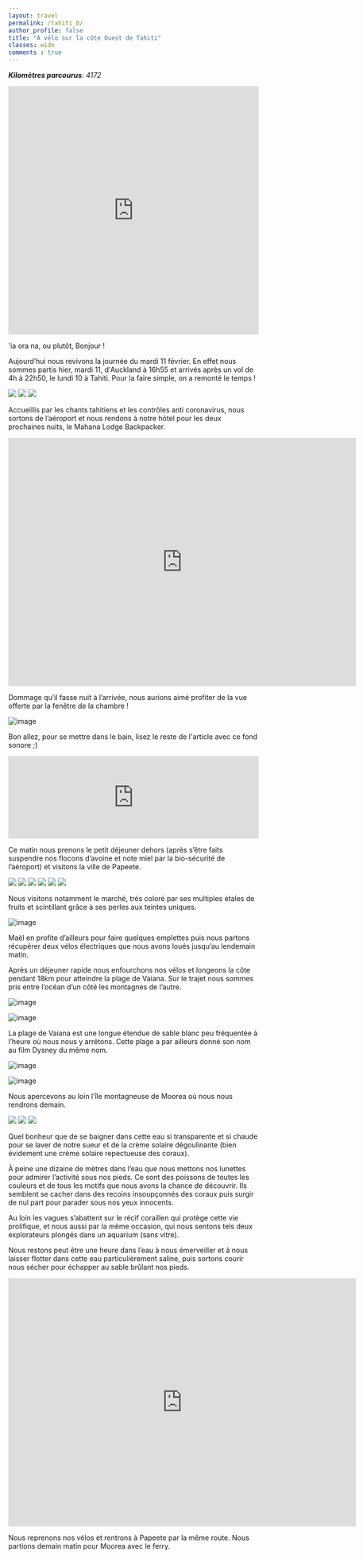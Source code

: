 ```yaml
---
layout: travel
permalink: /tahiti_0/
author_profile: false
title: "A vélo sur la côte Ouest de Tahiti"
classes: wide
comments : true
---
```


<!-- jQuery 1.8 or later, 33 KB -->
<script src="https://ajax.googleapis.com/ajax/libs/jquery/1.11.1/jquery.min.js"></script>

<!-- Fotorama from CDNJS, 19 KB -->
<link  href="https://cdnjs.cloudflare.com/ajax/libs/fotorama/4.6.4/fotorama.css" rel="stylesheet">
<script src="https://cdnjs.cloudflare.com/ajax/libs/fotorama/4.6.4/fotorama.js"></script>

***Kilomètres parcourus***: *4172*

<iframe src="https://www.google.com/maps/d/u/0/embed?mid=1_eOqNW6vmL5vsoOJDFwyNC4ohQ-nK_Qf" width="100%" height="500" frameBorder="0"></iframe>

<br>

'ia ora na, ou plutôt, Bonjour !

Aujourd’hui nous revivons la journée du mardi 11 février. En effet nous sommes partis hier, mardi 11, d'Auckland à 16h55 et arrivés après un vol de 4h à 22h50, le lundi 10 à Tahiti. Pour la faire simple, on a remonté le temps ! 

<div class="fotorama">
  <img src="https://drive.google.com/uc?id=11BH_8ShHrAhw56rP4tmj8jmXyX5a0uFL">
  <img src="https://drive.google.com/uc?id=1xKPqzBVoVnu3i-RbsmWQmw3JwWpS6NGV">
  <img src="https://drive.google.com/uc?id=1Ziq2VyiNhvu8uE8k2SPlZtk1bBXUcYhz">
</div>

Accueillis par les chants tahitiens et les contrôles anti coronavirus, nous sortons de l’aéroport et nous rendons à notre hôtel pour les deux prochaines nuits, le Mahana Lodge Backpacker. 

<iframe width="700" height="500" src="https://www.youtube.com/embed/GDpno4MfpT4" frameborder="0" allow="accelerometer; autoplay; encrypted-media; gyroscope; picture-in-picture" allowfullscreen></iframe>

<br>

Dommage qu’il fasse nuit à l’arrivée, nous aurions aimé profiter de la vue offerte par la fenêtre de la chambre ! 

![image](https://drive.google.com/uc?id=1Nr05TqfjM_SqvnBL70ZVtZ98bpPntrxh)

Bon allez, pour se mettre dans le bain, lisez le reste de l'article avec ce fond sonore ;)

<iframe width="100%" height="166" scrolling="no" frameborder="no" allow="autoplay" src="https://w.soundcloud.com/player/?url=https%3A//api.soundcloud.com/tracks/108456959&color=%23ff5500&auto_play=false&hide_related=false&show_comments=true&show_user=true&show_reposts=false&show_teaser=true"></iframe>

<br>

Ce matin nous prenons le petit déjeuner dehors (après s’être faits suspendre nos flocons d’avoine et note miel par la bio-sécurité de l’aéroport) et visitons la ville de Papeete. 

<div class="fotorama">
  <img src="https://drive.google.com/uc?id=1jFdXY_g1jInDMQELX-etYVwuMC3emu07">
  <img src="https://drive.google.com/uc?id=1KSwt_K7noP9ZIaImlTHPA-5RIu2ucCfW">
  <img src="https://drive.google.com/uc?id=1HE2p7JCDUCzLbWWkNYVZMgqJLCFCNG-w">
  <img src="https://drive.google.com/uc?id=1uOA3gnL1igf1gT3kUGFanoWk_dFEOpav">
  <img src="https://drive.google.com/uc?id=1p5Aeinxglu9lyWs4Bu1OZu97UlXZs9R1">
  <img src="https://drive.google.com/uc?id=1YUmMkQoAURaBzfcpbhjFvGSze8wSE5yX">
</div>

Nous visitons notamment le marché, très coloré par ses multiples étales de fruits et scintillant grâce à ses perles aux teintes uniques. 

![image](https://drive.google.com/uc?id=1lBlYHWkDK0Tr7c6fiw6JxEnh2iauXS4R)

Maël en profite d’ailleurs pour faire quelques emplettes puis nous partons récupérer deux vélos électriques que nous avons loués jusqu’au lendemain matin. 

Après un déjeuner rapide nous enfourchons nos vélos et longeons la côte pendant 18km pour atteindre la plage de Vaiana. Sur le trajet nous sommes pris entre l’océan d’un côté les montagnes de l’autre. 

![image](https://drive.google.com/uc?id=1t9qVPgvlEw4Jjyu2QvliZv1objsTq-dq)

![image](https://drive.google.com/uc?id=1YjkOj4DZMm2j28gutgYdTEBv-52fU65V)

La plage de Vaiana est une longue étendue de sable blanc peu fréquentée à l’heure où nous nous y arrêtons. Cette plage a par ailleurs donné son nom au film Dysney du même nom.

![image](https://drive.google.com/uc?id=1xfLnoCJROQMliukqN2-mCUr9fF50LPRu)

![image](https://drive.google.com/uc?id=1ygujj1pT--1aQkGe6y8E-an7ubY7uABr)

Nous apercevons au loin l’île montagneuse de Moorea où nous nous rendrons demain. 

<div class="fotorama">
  <img src="https://drive.google.com/uc?id=1kBcDbCooXGxCPsExVFPLisJ0ofvnK1o3">
  <img src="https://drive.google.com/uc?id=1E9r2yCv6jzH6DJkHe-UwRfg5Kp_j1Iu3">
  <img src="https://drive.google.com/uc?id=1bnThOAXRuXjZ1OrbsS0tnHKkidctf5F7">
</div>

Quel bonheur que de se baigner dans cette eau si transparente et si chaude pour se laver de notre sueur et de la crème solaire dégoulinante (bien évidement une crème solaire repectueuse des coraux). 

À peine une dizaine de mètres dans l’eau que nous mettons nos lunettes pour admirer l’activité sous nos pieds. Ce sont des poissons de toutes les couleurs et de tous les motifs que nous avons la chance de découvrir. Ils semblent se cacher dans des recoins insoupçonnés des coraux puis surgir de nul part pour parader sous nos yeux innocents. 

Au loin les vagues s’abattent sur le récif coraillen qui protège cette vie prolifique, et nous aussi par la même occasion, qui nous sentons tels deux explorateurs plongés dans un aquarium (sans vitre). 

Nous restons peut être une heure dans l’eau à nous émerveiller et à nous laisser flotter dans cette eau particulièrement saline, puis sortons courir nous sécher pour échapper au sable brûlant nos pieds. 

<iframe width="700" height="500" src="https://www.youtube.com/embed/Lv4uXqk1gGs" frameborder="0" allow="accelerometer; autoplay; encrypted-media; gyroscope; picture-in-picture" allowfullscreen></iframe>

<br>

Nous reprenons nos vélos et rentrons à Papeete par la même route. Nous partions demain matin pour Moorea avec le ferry.